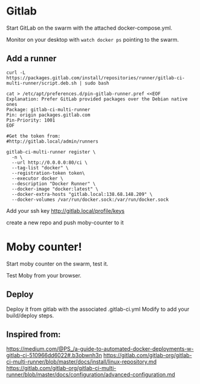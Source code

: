 # Gitlab

Start GitLab on the swarm with the attached docker-compose.yml.

Monitor on your desktop with `watch docker ps` pointing to the swarm.

## Add a runner

```
curl -L https://packages.gitlab.com/install/repositories/runner/gitlab-ci-multi-runner/script.deb.sh | sudo bash

cat > /etc/apt/preferences.d/pin-gitlab-runner.pref <<EOF
Explanation: Prefer GitLab provided packages over the Debian native ones
Package: gitlab-ci-multi-runner
Pin: origin packages.gitlab.com
Pin-Priority: 1001
EOF

#Get the token from:
#http://gitlab.local/admin/runners

gitlab-ci-multi-runner register \
  -n \
  --url http://0.0.0.0:80/ci \
  --tag-list "docker" \
  --registration-token token\
  --executor docker \
  --description "Docker Runner" \
  --docker-image "docker:latest" \
  --docker-extra-hosts "gitlab.local:138.68.148.209" \
  --docker-volumes /var/run/docker.sock:/var/run/docker.sock
```

Add your ssh key
http://gitlab.local/profile/keys

create a new repo and push moby-counter to it

# Moby counter!

Start moby counter on the swarm, test it.

Test Moby from your browser.

## Deploy

Deploy it from gitlab with the associated .gitlab-ci.yml
Modify to add your build/deploy steps.


## Inspired from:

https://medium.com/@PS_/a-guide-to-automated-docker-deployments-w-gitlab-ci-510966dd6022#.b3obwnh3n
https://gitlab.com/gitlab-org/gitlab-ci-multi-runner/blob/master/docs/install/linux-repository.md
https://gitlab.com/gitlab-org/gitlab-ci-multi-runner/blob/master/docs/configuration/advanced-configuration.md
